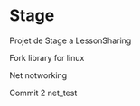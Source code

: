 # Stage

Projet de Stage a LessonSharing 

Fork library for linux

Net notworking

Commit 2 net_test
